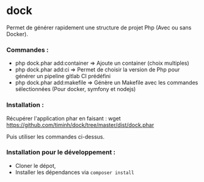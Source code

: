 # dock

Permet de générer rapidement une structure de projet Php (Avec ou sans Docker).

### Commandes : 
- php dock.phar add:container => Ajoute un container (choix multiples)
- php dock.phar add:ci        => Permet de choisir la version de Php pour générer un pipeline gitlab CI prédéfini
- php dock.phar add:makefile  => Génère un Makefile avec les commandes sélectionnées (Pour docker, symfony et nodejs)

### Installation : 
Récupérer l'application phar en faisant : 
  wget https://github.com/timinh/dock/tree/master/dist/dock.phar

Puis utiliser les commandes ci-dessus.

### Installation pour le développement : 
 - Cloner le dépot,
 - Installer les dépendances via `composer install`
